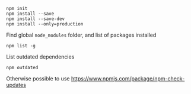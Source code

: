 ```
npm init
npm install --save
npm install --save-dev
npm install --only=production
```

Find global `node_modules` folder, and list of packages installed
```
npm list -g
```

List outdated dependencies
```
npm outdated
```
Otherwise possible to use https://www.npmjs.com/package/npm-check-updates
